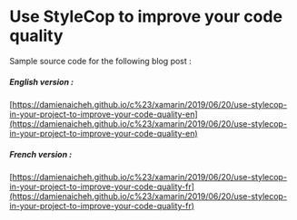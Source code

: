 # Use StyleCop to improve your code quality

Sample source code for the following blog post :

##### English version :
[https://damienaicheh.github.io/c%23/xamarin/2019/06/20/use-stylecop-in-your-project-to-improve-your-code-quality-en](https://damienaicheh.github.io/c%23/xamarin/2019/06/20/use-stylecop-in-your-project-to-improve-your-code-quality-en)

##### French version :
[https://damienaicheh.github.io/c%23/xamarin/2019/06/20/use-stylecop-in-your-project-to-improve-your-code-quality-fr](https://damienaicheh.github.io/c%23/xamarin/2019/06/20/use-stylecop-in-your-project-to-improve-your-code-quality-fr)
